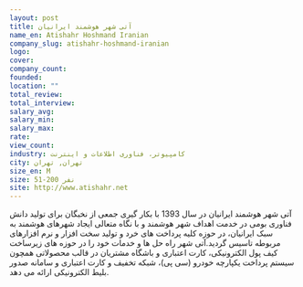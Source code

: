 ```yaml
---
layout: post
title: آتی شهر هوشمند ایرانیان
name_en: Atishahr Hoshmand Iranian
company_slug: atishahr-hoshmand-iranian
logo: 
cover: 
company_count:
founded:
location: ""
total_review: 
total_interview: 
salary_avg: 
salary_min: 
salary_max: 
rate: 
view_count: 
industry: کامپیوتر، فناوری اطلاعات و اینترنت
city: تهران, تهران
size_en: M
size: 51-200 نفر
site: http://www.atishahr.net
---
```


آتی شهر هوشمند ایرانیان در سال 1393 با بکار گیری جمعی از نخبگان برای تولید دانش فناوری بومی در خدمت اهداف شهر هوشمند و با نگاه متعالی ایجاد شهرهای هوشمند به سبک ایرانیان، در حوزه کلیه پرداخت های خرد و تولید سخت افزار و نرم افزارهای مربوطه تاسیس گردید.آتی شهر راه حل ها و خدمات خود را در حوزه های زیرساخت کیف پول الکترونیکی، کارت اعتباری و باشگاه مشتریان در قالب محصولاتی همچون سیستم پرداخت یکپارچه خودرو (سی پی)، شبکه تخفیف و کارت اعتباری و سامانه صدور بلیط الکترونیکی ارائه می دهد.